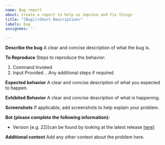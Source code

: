 ```yaml
---
name: Bug report
about: Create a report to help us improve and fix things
title: "[Bug]/<Short Description>"
labels: bug
assignees: ''

---
```


**Describe the bug**
A clear and concise description of what the bug is.

**To Reproduce**
Steps to reproduce the behavior:
1. Command Invoked
2. Input Provided
.. Any additional steps if required

**Expected behavior**
A clear and concise description of what you expected to happen.

**Exhibited Behavior**
A clear and concise description of what is happening.

**Screenshots**
If applicable, add screenshots to help explain your problem.

**Bot (please complete the following information):**
 - Version [e.g. 22][can be found by looking at the latest release [here](https://github.com/InfernapeXavier/annie-mai/releases)]

**Additional context**
Add any other context about the problem here.
